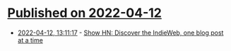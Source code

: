 # [Published on 2022-04-12](index.md)

* [2022-04-12, 13:11:17](https://news.ycombinator.com/item?id=31002171) - [Show HN: Discover the IndieWeb, one blog post at a time](https://indieblog.page/)
